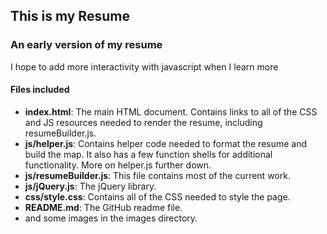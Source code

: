 ## This is my Resume

### An early version of my resume
I hope to add more interactivity with javascript when I learn more
#### Files included

* **index.html**: The main HTML document. Contains links to all of the CSS and JS resources needed to render the resume, including resumeBuilder.js.
* **js/helper.js**: Contains helper code needed to format the resume and build the map. It also has a few function shells for additional functionality. More on helper.js further down.
* **js/resumeBuilder.js**: This file contains most of the current work.
* **js/jQuery.js**: The jQuery library.
* **css/style.css**: Contains all of the CSS needed to style the page.
* **README.md**:
The GitHub readme file.
* and some images in the images directory.
